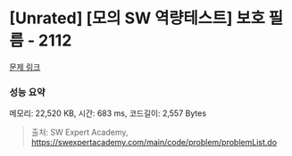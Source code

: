 # [Unrated] [모의 SW 역량테스트] 보호 필름 - 2112 

[문제 링크](https://swexpertacademy.com/main/code/problem/problemDetail.do?contestProbId=AV5V1SYKAaUDFAWu) 

### 성능 요약

메모리: 22,520 KB, 시간: 683 ms, 코드길이: 2,557 Bytes



> 출처: SW Expert Academy, https://swexpertacademy.com/main/code/problem/problemList.do